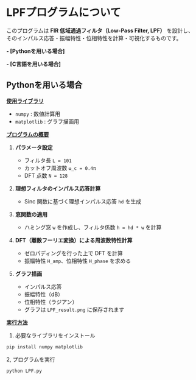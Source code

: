 # LPFプログラムについて

このプログラムは **FIR 低域通過フィルタ（Low-Pass Filter, LPF）** を設計し、そのインパルス応答・振幅特性・位相特性を計算・可視化するものです。

**- [Pythonを用いる場合]**

**- [C言語を用いる場合]**

## Pythonを用いる場合 

**<ins>使用ライブラリ</ins>**

- `numpy` : 数値計算用
- `matplotlib` : グラフ描画用

**<ins>プログラムの概要</ins>**

1. **パラメータ設定**  
   - フィルタ長 `L = 101`  
   - カットオフ周波数 `ω_c = 0.4π`  
   - DFT 点数 `N = 128`

2. **理想フィルタのインパルス応答計算**  
   - Sinc 関数に基づく理想インパルス応答 `hd` を生成

3. **窓関数の適用**  
   - ハミング窓 `w` を作成し、フィルタ係数 `h = hd * w` を計算

4. **DFT（離散フーリエ変換）による周波数特性計算**  
   - ゼロパディングを行った上で DFT を計算  
   - 振幅特性 `H_amp`、位相特性 `H_phase` を求める

5. **グラフ描画**  
   - インパルス応答
   - 振幅特性（dB）
   - 位相特性（ラジアン）  
   - グラフは `LPF_result.png` に保存されます

**<ins>実行方法</ins>**

1. 必要なライブラリをインストール
```bash
pip install numpy matplotlib
```

2, プログラムを実行
```bash
python LPF.py
```




